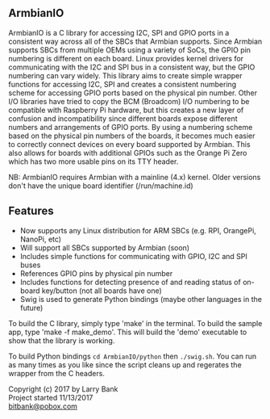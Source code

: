 ## ArmbianIO

ArmbianIO is a C library for accessing I2C, SPI and GPIO ports in a consistent
way across all of the SBCs that Armbian supports. Since Armbian supports SBCs
from multiple OEMs using a variety of SoCs, the GPIO pin numbering is different
on each board. Linux provides kernel drivers for communicating with the I2C
and SPI bus in a consistent way, but the GPIO numbering can vary widely.
This library aims to create simple wrapper functions for accessing I2C, SPI
and creates a consistent numbering scheme for accessing GPIO ports based on
the physical pin number. Other I/O libraries have tried to copy the BCM
(Broadcom) I/O numbering to be compatible with Raspberry Pi hardware, but this
creates a new layer of confusion and incompatibility since different boards
expose different numbers and arrangements of GPIO ports. By using a numbering
scheme based on the physical pin numbers of the boards, it becomes much easier
to correctly connect devices on every board supported by Armbian. This also
allows for boards with additional GPIOs such as the Orange Pi Zero which has
two more usable pins on its TTY header.

NB: ArmbianIO requires Armbian with a mainline (4.x) kernel. Older versions
don't have the unique board identifier (/run/machine.id)

Features
--------
- Now supports any Linux distribution for ARM SBCs (e.g. RPI, OrangePi, NanoPi, etc)
- Will support all SBCs supported by Armbian (soon)
- Includes simple functions for communicating with GPIO, I2C and SPI buses
- References GPIO pins by physical pin number
- Includes functions for detecting presence of and reading status of on-board
  key/button (not all boards have one)
- Swig is used to generate Python bindings (maybe other languages in the future)
 
To build the C library, simply type 'make' in the terminal. To build the sample
app, type 'make -f make_demo'. This will build the 'demo' executable to show
that the library is working.

To build Python bindings `cd ArmbianIO/python` then `./swig.sh`. You can run as
many times as you like since the script cleans up and regerates the wrapper
from the C headers.

Copyright (c) 2017 by Larry Bank<br>
Project started 11/13/2017<br>
bitbank@pobox.com<br>

